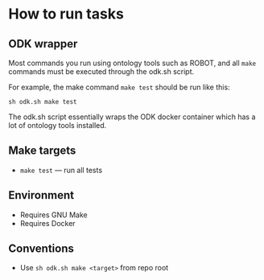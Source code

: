 # How to run tasks

## ODK wrapper

Most commands you run using ontology tools such as ROBOT, and all `make` commands must be executed through the odk.sh script.

For example, the make command `make test` should be run like this:

```
sh odk.sh make test
```

The odk.sh script essentially wraps the ODK docker container which has a lot of ontology tools installed.

## Make targets

- `make test` — run all tests

## Environment

- Requires GNU Make
- Requires Docker

## Conventions

- Use `sh odk.sh make <target>` from repo root

